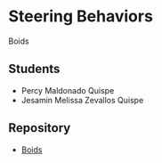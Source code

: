 # Steering Behaviors
Boids

## Students
- Percy Maldonado Quispe
- Jesamin Melissa Zevallos Quispe
## Repository
- [Boids](https://github.com/maldonadoq/boids)
